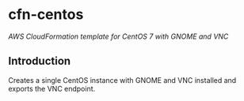 # cfn-centos
_AWS CloudFormation template for CentOS 7 with GNOME and VNC_

## Introduction
Creates a single CentOS instance with GNOME and VNC installed and exports the VNC endpoint.
